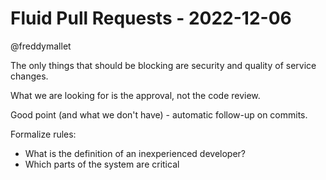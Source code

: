 # Fluid Pull Requests - 2022-12-06
@freddymallet

The only things that should be blocking are security and quality of service changes.

What we are looking for is the approval, not the code review.

Good point (and what we don't have) - automatic follow-up on commits.

Formalize rules:
 - What is the definition of an inexperienced developer?
 - Which parts of the system are critical
 